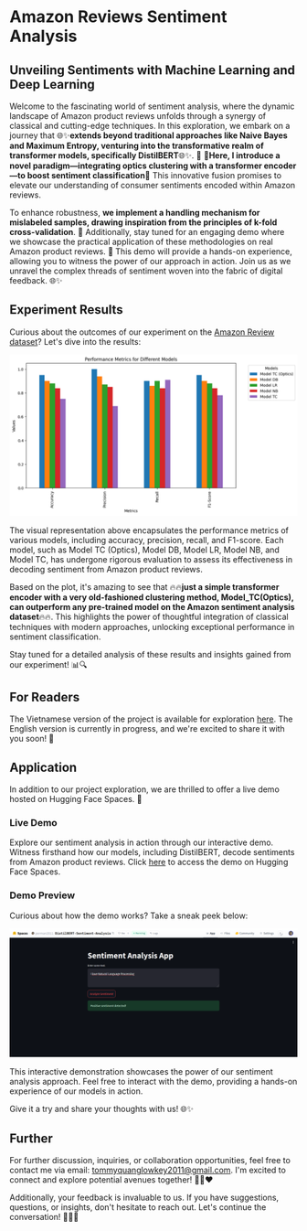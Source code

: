 # Amazon Reviews Sentiment Analysis
## Unveiling Sentiments with Machine Learning and Deep Learning
Welcome to the fascinating world of sentiment analysis, where the dynamic landscape of Amazon product reviews unfolds through a synergy of classical and cutting-edge techniques. In this exploration, we embark on a journey that 🌐✨**extends beyond traditional approaches like Naive Bayes and Maximum Entropy, venturing into the transformative realm of transformer models, specifically DistilBERT**🌐✨. 🚀 🌟**Here, I introduce a novel paradigm—integrating optics clustering with a transformer encoder—to boost sentiment classification**🌟 This innovative fusion promises to elevate our understanding of consumer sentiments encoded within Amazon reviews.


To enhance robustness, **we implement a handling mechanism for mislabeled samples, drawing inspiration from the principles of k-fold cross-validation**. 🔄 Additionally, stay tuned for an engaging demo where we showcase the practical application of these methodologies on real Amazon product reviews. 🌟 This demo will provide a hands-on experience, allowing you to witness the power of our approach in action. Join us as we unravel the complex threads of sentiment woven into the fabric of digital feedback. 🌐✨

## Experiment Results

Curious about the outcomes of our experiment on the [Amazon Review dataset]((https://www.kaggle.com/datasets/bittlingmayer/amazonreviews))? Let's dive into the results:

![Experiment Results](Result.png)

The visual representation above encapsulates the performance metrics of various models, including accuracy, precision, recall, and F1-score. Each model, such as Model TC (Optics), Model DB, Model LR, Model NB, and Model TC, has undergone rigorous evaluation to assess its effectiveness in decoding sentiment from Amazon product reviews.

Based on the plot, it's amazing to see that 🔥🔥**just a simple transformer encoder with a very old-fashioned clustering method, Model_TC(Optics), can outperform any pre-trained model on the Amazon sentiment analysis dataset**🔥🔥. This highlights the power of thoughtful integration of classical techniques with modern approaches, unlocking exceptional performance in sentiment classification.

Stay tuned for a detailed analysis of these results and insights gained from our experiment! 📊🔍

## For Readers

The Vietnamese version of the project is available for exploration [here](./Readings/Documents/NLP%20Docs.pdf). The English version is currently in progress, and we're excited to share it with you soon! 🚀

## Application

In addition to our project exploration, we are thrilled to offer a live demo hosted on Hugging Face Spaces. 🚀

### Live Demo

Explore our sentiment analysis in action through our interactive demo. Witness firsthand how our models, including DistilBERT, decode sentiments from Amazon product reviews. Click [here](https://huggingface.co/spaces/perman2011/DistilBERT-Sentiment-Analysis) to access the demo on Hugging Face Spaces.

### Demo Preview

Curious about how the demo works? Take a sneak peek below:

![Demo Preview](Demo.png)

This interactive demonstration showcases the power of our sentiment analysis approach. Feel free to interact with the demo, providing a hands-on experience of our models in action.

Give it a try and share your thoughts with us! 🌐✨

## Further

For further discussion, inquiries, or collaboration opportunities, feel free to contact me via email: [tommyquanglowkey2011@gmail.com](mailto:tommyquanglowkey2011@gmail.com). I'm excited to connect and explore potential avenues together! 🥇😆❤️

Additionally, your feedback is invaluable to us. If you have suggestions, questions, or insights, don't hesitate to reach out. Let's continue the conversation! 📧🌐✨
